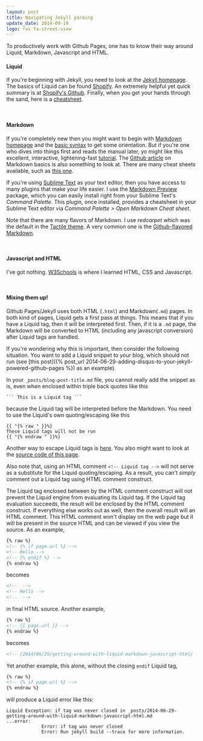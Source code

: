 ```yaml
---
layout: post
title: Navigating Jekyll parsing
update_date: 2014-09-19
logo: fas fa-street-view
---
```


To productively work with Github Pages, one has to know their way around Liquid,
Markdown, Javascript and HTML.


#### Liquid

If you're beginning with Jekyll, you need to look at the [Jekyll homepage](http://jekyllrb.com/).
The basics of Liquid can be found [Shopify](http://docs.shopify.com/themes/liquid-basics).
An extremely helpful yet quick summary is at
[Shopify's Github](https://github.com/Shopify/liquid/wiki/Liquid-for-Designers).
Finally, when you get your hands through the sand, here is a
[cheatsheet](http://cheat.markdunkley.com/).

<br/>

#### Markdown

If you're completely new then you might want to begin with
[Markdown homepage](http://daringfireball.net/projects/markdown/) and
the [basic syntax](http://daringfireball.net/projects/markdown/syntax) to get some orientation.
But if you're one who dives into things first and reads the manual later, yo might like this
excellent, interactive, lightening-fast [tutorial](http://markdowntutorial.com/).
The [Github article](https://help.github.com/articles/markdown-basics) on Markdown basics is
also something to look at. There are many cheat sheets available, such as
[this one](https://github.com/adam-p/markdown-here/wiki/Markdown-Cheatsheet).

If you're using [Sublime Text](http://www.sublimetext.com/3) as your text editor, then you
have access to many plugins that make your life easier. I use the
[Markdown Preview](https://github.com/revolunet/sublimetext-markdown-preview) package,
which you can easily install right from your Sublime Text's *Command Palette*. This plugin, once
installed, provides a cheatsheet in your Sublime Text editor via
*Command Palette > Open Markdown Cheat sheet*.

Note that there are many flavors of Markdown. I use *redcarpet* which was the default in the
[Tactile theme](https://github.com/jasonlong/tactile-theme). A very common one is the
[Github-flavored Markdown](https://help.github.com/articles/github-flavored-markdown).

<br/>

#### Javascript and HTML

I've got nothing. [W3Schools](http://www.w3schools.com/js/DEFAULT.asp) is where I learned
HTML, CSS and Javascript.

<br/>

#### Mixing them up!

Github Pages/Jekyll uses both HTML (`.html`) and Markdown(`.md`) pages. In both kind of pages,
Liquid gets a first pass at things. This means that if you have a Liquid tag, then it will be
interpreted first. Then, if it is a `.md` page, the Markdown will be converted to HTML
(including any javascript conversion) after Liquid tags are handled.

If you're wondering why this is important, then consider the following situation. You want to
add a Liquid snippet to your blog, which should not run
(see [this post]({% post_url 2014-06-29-adding-disqus-to-your-jekyll-powered-github-pages %})
as an example).

In your `_posts/blog-post-title.md` file, you cannot really add the snippet as is, even
when enclosed within triple back quotes like this

```
``` This is a Liquid tag ```
```
because the Liquid tag will be interpreted before the Markdown.
You need to use the Liquid's own quoting/escaping like this

```
{{ "{% raw " }}%}
These Liquid tags will not be run
{{ "{% endraw " }}%}
```

Another way to escape Liquid tags is
[here](http://stackoverflow.com/questions/3426182/how-to-escape-liquid-template-tags). You also
might want to look at the [source code of this page](https://github.com/ankur-gupta/ankur-gupta.github.io/blob/master/_posts/2014-06-29-getting-around-with-liquid-markdown-javascript-html.md).


Also note that, using an HTML comment `<!-- Liquid tag -->` will not serve as a substitute
for the Liquid quoting/escaping. As a result, you can't *simply* comment out a
Liquid tag using HTML comment construct.

The Liquid tag enclosed between by the HTML comment
construct will not prevent the Liquid engine from evaluating its Liquid tag.
If the Liquid tag evaluation succeeds, the result will be enclosed by the HTML comment
construct. If everything else works out as well, then the overall result will an
HTML comment. This HTML comment won't display on the web page but it will be present in the
source HTML and can be viewed if you view the source. As an example,

```html
{% raw %}
<!-- {% if page.url %} -->
<!-- Hello -->
<!-- {% endif %} -->
{% endraw %}
```

becomes

```html
<!--  -->
<!-- Hello -->
<!--  -->
```

in final HTML source. Another example,

```html
{% raw %}
<!-- {{ page.url }} -->
{% endraw %}
```

becomes

```html
<!-- /2014/06/29/getting-around-with-liquid-markdown-javascript-html/ -->
```

Yet another example, this alone, without the closing `endif` Liquid tag,

```html
{% raw %}
<!-- {% if page.url %} -->
{% endraw %}
```

will produce a Liquid error like this:

```
Liquid Exception: if tag was never closed in _posts/2014-06-29-getting-around-with-liquid-markdown-javascript-html.md
...error:
             Error: if tag was never closed
             Error: Run jekyll build --trace for more information.
```